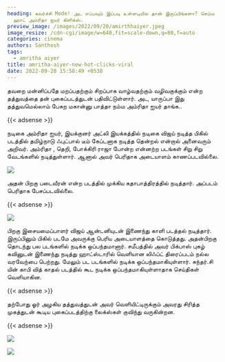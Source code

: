 ```yaml
---
heading: கவர்ச்சி Mode! அட எப்பவும் இப்படி உள்ளடியில தான் இருப்பிங்களா? செம்ம
  ஹாட் அம்ரிதா ஐயர் கிளிக்ஸ்.
preview_image: /images/2022/09/20/amirthhaiyer.jpeg
image_resize: /cdn-cgi/image/w=640,fit=scale-down,q=80,f=auto
categories: cinema
authors: Santhosh
tags:
  - amritha aiyer
title: amritha-aiyer-new-hot-clicks-viral
date: 2022-09-20 15:58:49 +0530
---
```

தவறை மன்னிப்பதே மறப்பதற்கும் சிறப்பாக வாழ்வதற்கும் வழிவகுக்கும் என்ற தத்துவத்தை தன் புகைப்படத்துடன் பதிவிட்டுள்ளார். அட, யாருப்பா இது தத்துவமெல்லாம் பேசுற மகான்னு பாத்தா நம்ம அம்ரிதா ஐயர் தாங்க.. 

{{< adsense >}}


நடிகை அம்ரிதா ஐயர், இயக்குனர் அட்லி இயக்கத்தில் நடிகை விஜய் நடித்த பிகில் படத்தில் தமிழ்நாடு ஃபுட்பால் டீம் கேப்டனாக நடித்த தென்றல் என்றால் அனைவரும் அறிவர். அம்ரிதா , தெறி, போக்கிரி ராஜா போன்ற என்னற்ற‌ படங்கள் சிறு சிறு வேடங்களில் நடித்துள்ளார். ஆனால் அவர் பெரிதாக அடையாளம் காணப்படவில்லை. 

![](/images/2022/09/20/amritha-aiyer-new-hot-clicks-viral.jpeg)

அதன் பிறகு படைவீரன் என்ற படத்தில் முக்கிய கதாபாத்திரத்தில் நடித்தார். அப்படம் பெரிதாக பேசப்படவில்லை.

{{< adsense >}}


![](/images/2022/09/20/amritha-aiyer-new-hot-clicks-viral4.jpeg)

பிறகு இசையமைப்பாளர் விஜய் ஆன்டனியுடன் இணைந்து காளி படத்தல் நடித்தார். இருப்பினும் பிகில் படமே அவருக்கு பெரிய அடையாளத்தை கொடுத்தது. அதன்பிறகு தொடந்து பல படங்களில் நடிக்க ஒப்பந்தமானார். சமீபத்தில் அவர் பிக்பாஸ் புகழ் கவினுடன் இணைந்து நடித்து ஹாட்ஸ்டாரில் வெளியான லிஃப்ட் திரைப்படம் நல்ல வரவேற்பை பெற்றது. மேலும் பட படங்களில் நடிக்க ஒப்பந்தமாகியுள்ளார். சுந்தர்.சி யின்  காபி வித் காதல் படத்தில் கூட நடிக்க ஒப்பந்தமாகியுள்ளாதாக செய்திகள் வெளியாகின.

{{< adsense >}}


தற்போது ஓர் அழகிய தத்துவத்துடன் அவர் வெளியிட்டிருக்கும் அவரது சிரித்த முகத்துடன் கூடிய புகைப்படத்திற்கு லைக்ஸ்கள் குவிந்து வருகின்றன.

{{< adsense >}}

![](/images/2022/09/20/amritha-aiyer-new-hot-clicks-viral6.jpeg)

![](/images/2022/09/20/amritha-aiyer-new-hot-clicks-viral8.jpeg)